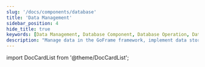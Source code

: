 ```yaml
---
slug: '/docs/components/database'
title: 'Data Management'
sidebar_position: 4
hide_title: true
keywords: [Data Management, Database Component, Database Operation, Data Storage, Data Query, Data Analysis, Data Synchronization, GoFrame, GoFrame Framework, Data Security]
description: "Manage data in the GoFrame framework, implement data storage, query, and analysis through the database component, and ensure data security and reliability."
---
```


import DocCardList from '@theme/DocCardList';

<DocCardList />